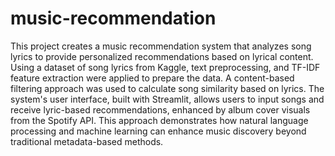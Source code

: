 # music-recommendation
This project creates a music recommendation system that analyzes song lyrics to provide personalized recommendations based on lyrical content. Using a dataset of song lyrics from Kaggle, text preprocessing, and TF-IDF feature extraction were applied to prepare the data. A content-based filtering approach was used to calculate song similarity based on lyrics. The system's user interface, built with Streamlit, allows users to input songs and receive lyric-based recommendations, enhanced by album cover visuals from the Spotify API. This approach demonstrates how natural language processing and machine learning can enhance music discovery beyond traditional metadata-based methods.
